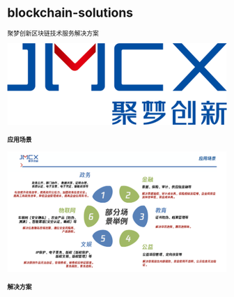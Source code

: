 # blockchain-solutions
聚梦创新区块链技术服务解决方案

![JMCX-Logo](assets/logo.png)

#### 应用场景
![部分应用场景举例](assets/application-scenario.png  )


#### 解决方案
